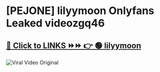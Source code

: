 
 # [PEJONE] lilyymoon Onlyfans Leaked videozgq46

## <h2><a href="https://clipsfans.com/lilyymoon&ref=git">🔗 Click to LINKS ⏩⏩ 👉 🟢 lilyymoon </a></h2>

<a href="https://clipsfans.com/lilyymoon&ref=git" rel="nofollow" data-target="animated-image.originalLink"><img src="https://i.ibb.co.com/xMMVF88/686577567.gif" alt="Viral Video Original" style="max-width: 100%; display: inline-block;" data-target="animated-image.originalImage"></a>

